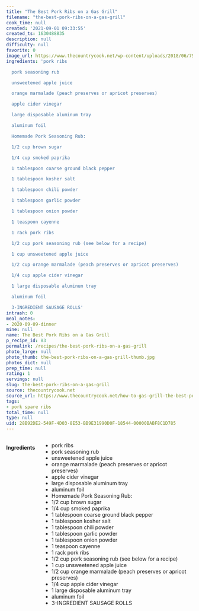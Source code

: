 ```yaml
---
title: "The Best Pork Ribs on a Gas Grill"
filename: "the-best-pork-ribs-on-a-gas-grill"
cook_time: null
created: '2021-09-01 09:33:55'
created_ts: 1630488835
description: null
difficulty: null
favorite: 0
image_url: https://www.thecountrycook.net/wp-content/uploads/2018/06/7583901920_IMG_8812.jpg
ingredients: 'pork ribs

  pork seasoning rub

  unsweetened apple juice

  orange marmalade (peach preserves or apricot preserves)

  apple cider vinegar

  large disposable aluminum tray

  aluminum foil

  Homemade Pork Seasoning Rub:

  1/2 cup brown sugar

  1/4 cup smoked paprika

  1 tablespoon coarse ground black pepper

  1 tablespoon kosher salt

  1 tablespoon chili powder

  1 tablespoon garlic powder

  1 tablespoon onion powder

  1 teaspoon cayenne

  1 rack pork ribs

  1/2 cup pork seasoning rub (see below for a recipe)

  1 cup unsweetened apple juice

  1/2 cup orange marmalade (peach preserves or apricot preserves)

  1/4 cup apple cider vinegar

  1 large disposable aluminum tray

  aluminum foil

  3-INGREDIENT SAUSAGE ROLLS'
intrash: 0
meal_notes:
- 2020-09-09-dinner
mine: null
name: The Best Pork Ribs on a Gas Grill
p_recipe_id: 83
permalink: /recipes/the-best-pork-ribs-on-a-gas-grill
photo_large: null
photo_thumb: the-best-pork-ribs-on-a-gas-grill-thumb.jpg
photos_dict: null
prep_time: null
rating: 1
servings: null
slug: the-best-pork-ribs-on-a-gas-grill
source: thecountrycook.net
source_url: https://www.thecountrycook.net/how-to-gas-grill-the-best-pork-ribs-easy-method/
tags:
- pork spare ribs
total_time: null
type: null
uid: 28B92DE2-549F-4D03-8E53-BB9E31990D0F-18544-00000BABF8C1D785
---
```

<div class="large-8 medium-7 columns" id="writeup">	</div><!-- #writeup -->
</div><!-- #row-one -->
<div class="row" id="row-two">	<div class="medium-4 small-5 columns" id="ingredients"><h4>Ingredients</h4><div class="box box-ingredients content"><ul>
<li>pork ribs</li>
<li>pork seasoning rub</li>
<li>unsweetened apple juice</li>
<li>orange marmalade (peach preserves or apricot preserves)</li>
<li>apple cider vinegar</li>
<li>large disposable aluminum tray</li>
<li>aluminum foil</li>
<li>Homemade Pork Seasoning Rub:</li>
<li>1/2 cup brown sugar</li>
<li>1/4 cup smoked paprika</li>
<li>1 tablespoon coarse ground black pepper</li>
<li>1 tablespoon kosher salt</li>
<li>1 tablespoon chili powder</li>
<li>1 tablespoon garlic powder</li>
<li>1 tablespoon onion powder</li>
<li>1 teaspoon cayenne</li>
<li>1 rack pork ribs</li>
<li>1/2 cup pork seasoning rub (see below for a recipe)</li>
<li>1 cup unsweetened apple juice</li>
<li>1/2 cup orange marmalade (peach preserves or apricot preserves)</li>
<li>1/4 cup apple cider vinegar</li>
<li>1 large disposable aluminum tray</li>
<li>aluminum foil</li>
<li>3-INGREDIENT SAUSAGE ROLLS</li>
</ul>
</div>	</div>	<div class="medium-6 small-7 columns" id="directions">	</div>